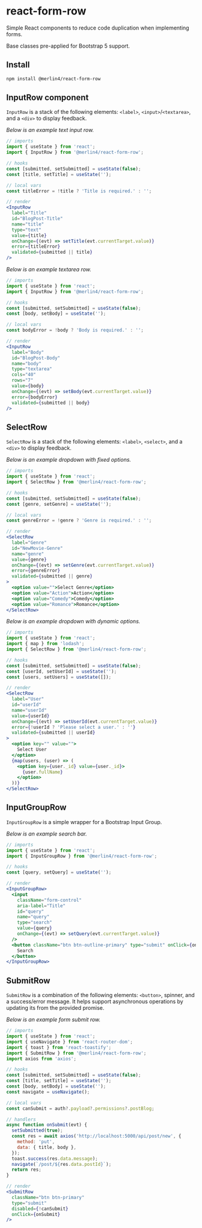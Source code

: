 # react-form-row

Simple React components to reduce code duplication when implementing forms.

Base classes pre-applied for Bootstrap 5 support.

## Install

```bash
npm install @merlin4/react-form-row
```

## InputRow component

`InputRow` is a stack of the following elements: `<label>`, `<input>`/`<textarea>`, and a `<div>` to display feedback.

_Below is an example text input row._

```jsx
// imports
import { useState } from 'react';
import { InputRow } from '@merlin4/react-form-row';

// hooks
const [submitted, setSubmitted] = useState(false);
const [title, setTitle] = useState('');

// local vars
const titleError = !title ? 'Title is required.' : '';

// render
<InputRow
  label="Title"
  id="BlogPost-Title"
  name="title"
  type="text"
  value={title}
  onChange={(evt) => setTitle(evt.currentTarget.value)}
  error={titleError}
  validated={submitted || title}
/>
```

_Below is an example textarea row._

```jsx
// imports
import { useState } from 'react';
import { InputRow } from '@merlin4/react-form-row';

// hooks
const [submitted, setSubmitted] = useState(false);
const [body, setBody] = useState('');

// local vars
const bodyError = !body ? 'Body is required.' : '';

// render
<InputRow
  label="Body"
  id="BlogPost-Body"
  name="body"
  type="textarea"
  cols="40"
  rows="7"
  value={body}
  onChange={(evt) => setBody(evt.currentTarget.value)}
  error={bodyError}
  validated={submitted || body}
/>
```

## SelectRow

`SelectRow` is a stack of the following elements: `<label>`, `<select>`, and a `<div>` to display feedback.

_Below is an example dropdown with fixed options._

```jsx
// imports
import { useState } from 'react';
import { SelectRow } from '@merlin4/react-form-row';

// hooks
const [submitted, setSubmitted] = useState(false);
const [genre, setGenre] = useState('');

// local vars
const genreError = !genre ? 'Genre is required.' : '';

// render
<SelectRow
  label="Genre"
  id="NewMovie-Genre"
  name="genre"
  value={genre}
  onChange={(evt) => setGenre(evt.currentTarget.value)}
  error={genreError}
  validated={submitted || genre}
>
  <option value="">Select Genre</option>
  <option value="Action">Action</option>
  <option value="Comedy">Comedy</option>
  <option value="Romance">Romance</option>
</SelectRow>
```

_Below is an example dropdown with dynamic options._

```jsx
// imports
import { useState } from 'react';
import { map } from 'lodash';
import { SelectRow } from '@merlin4/react-form-row';

// hooks
const [submitted, setSubmitted] = useState(false);
const [userId, setUserId] = useState('');
const [users, setUsers] = useState([]);

// render
<SelectRow
  label="User"
  id="userId"
  name="userId"
  value={userId}
  onChange={(evt) => setUserId(evt.currentTarget.value)}
  error={!userId ? 'Please select a user.' : ''}
  validated={submitted || userId}
>
  <option key="" value="">
    Select User
  </option>
  {map(users, (user) => (
    <option key={user._id} value={user._id}>
      {user.fullName}
    </option>
  ))}
</SelectRow>
```

## InputGroupRow

`InputGroupRow` is a simple wrapper for a Bootstrap Input Group.

_Below is an example search bar._

```jsx
// imports
import { useState } from 'react';
import { InputGroupRow } from '@merlin4/react-form-row';

// hooks
const [query, setQuery] = useState('');

// render
<InputGroupRow>
  <input
    className="form-control"
    aria-label="Title"
    id="query"
    name="query"
    type="search"
    value={query}
    onChange={(evt) => setQuery(evt.currentTarget.value)}
  />
  <button className="btn btn-outline-primary" type="submit" onClick={onSearch}>
    Search
  </button>
</InputGroupRow>
```

## SubmitRow

`SubmitRow` is a combination of the following elements: `<button>`, spinner, and a success/error message. It helps support asynchronous operations by updating its from the provided promise.

_Below is an example form submit row._

```jsx
// imports
import { useState } from 'react';
import { useNavigate } from 'react-router-dom';
import { toast } from 'react-toastify';
import { SubmitRow } from '@merlin4/react-form-row';
import axios from 'axios';

// hooks
const [submitted, setSubmitted] = useState(false);
const [title, setTitle] = useState('');
const [body, setBody] = useState('');
const navigate = useNavigate();

// local vars
const canSubmit = auth?.payload?.permissions?.postBlog;

// handlers
async function onSubmit(evt) {
  setSubmitted(true);
  const res = await axios('http://localhost:5000/api/post/new', {
    method: 'put',
    data: { title, body },
  });
  toast.success(res.data.message);
  navigate(`/post/${res.data.postId}`);
  return res;
}

// render
<SubmitRow
  className="btn btn-primary"
  type="submit"
  disabled={!canSubmit}
  onClick={onSubmit}
/>
```
